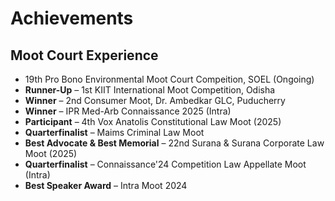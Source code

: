 # Achievements

## Moot Court Experience
- 19th Pro Bono Environmental Moot Court Compeition, SOEL (Ongoing)
- **Runner-Up** – 1st KIIT International Moot Competition, Odisha  
- **Winner** – 2nd Consumer Moot, Dr. Ambedkar GLC, Puducherry  
- **Winner** – IPR Med-Arb Connaissance 2025 (Intra)  
- **Participant** – 4th Vox Anatolis Constitutional Law Moot (2025)  
- **Quarterfinalist** – Maims Criminal Law Moot  
- **Best Advocate & Best Memorial** – 22nd Surana & Surana Corporate Law Moot (2025)  
- **Quarterfinalist** – Connaissance'24 Competition Law Appellate Moot (Intra)  
- **Best Speaker Award** – Intra Moot 2024  
